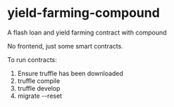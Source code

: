 # yield-farming-compound
A flash loan and yield farming contract with compound

No frontend, just some smart contracts.

To run contracts:
1. Ensure truffle has been downloaded
2. truffle compile
3. truffle develop
4. migrate --reset
